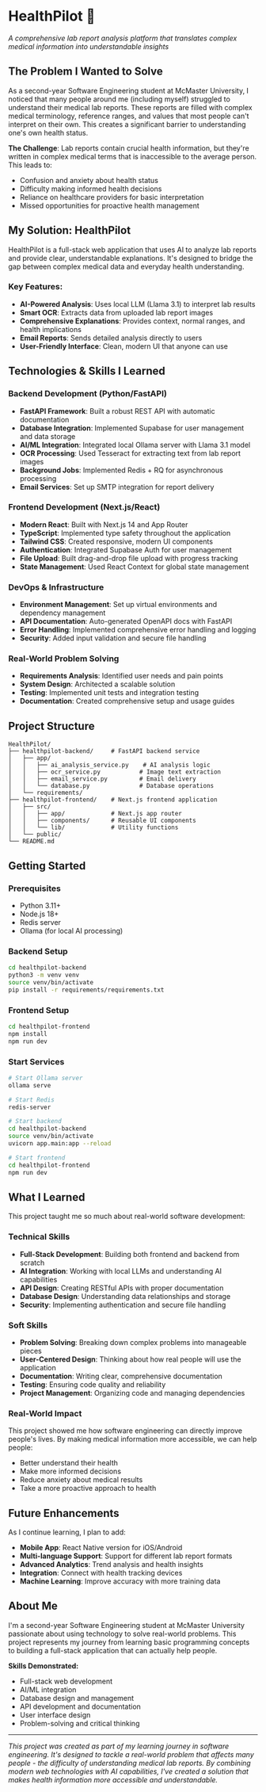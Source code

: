 # HealthPilot 🏥

*A comprehensive lab report analysis platform that translates complex medical information into understandable insights*

## The Problem I Wanted to Solve

As a second-year Software Engineering student at McMaster University, I noticed that many people around me (including myself) struggled to understand their medical lab reports. These reports are filled with complex medical terminology, reference ranges, and values that most people can't interpret on their own. This creates a significant barrier to understanding one's own health status. 

**The Challenge**: Lab reports contain crucial health information, but they're written in complex medical terms that is  inaccessible to the average person. This leads to:
- Confusion and anxiety about health status
- Difficulty making informed health decisions
- Reliance on healthcare providers for basic interpretation
- Missed opportunities for proactive health management

## My Solution: HealthPilot

HealthPilot is a full-stack web application that uses AI to analyze lab reports and provide clear, understandable explanations. It's designed to bridge the gap between complex medical data and everyday health understanding.

### Key Features:
- **AI-Powered Analysis**: Uses local LLM (Llama 3.1) to interpret lab results
- **Smart OCR**: Extracts data from uploaded lab report images
- **Comprehensive Explanations**: Provides context, normal ranges, and health implications
- **Email Reports**: Sends detailed analysis directly to users
- **User-Friendly Interface**: Clean, modern UI that anyone can use

## Technologies & Skills I Learned

### Backend Development (Python/FastAPI)
- **FastAPI Framework**: Built a robust REST API with automatic documentation
- **Database Integration**: Implemented Supabase for user management and data storage
- **AI/ML Integration**: Integrated local Ollama server with Llama 3.1 model
- **OCR Processing**: Used Tesseract for extracting text from lab report images
- **Background Jobs**: Implemented Redis + RQ for asynchronous processing
- **Email Services**: Set up SMTP integration for report delivery

### Frontend Development (Next.js/React)
- **Modern React**: Built with Next.js 14 and App Router
- **TypeScript**: Implemented type safety throughout the application
- **Tailwind CSS**: Created responsive, modern UI components
- **Authentication**: Integrated Supabase Auth for user management
- **File Upload**: Built drag-and-drop file upload with progress tracking
- **State Management**: Used React Context for global state management

### DevOps & Infrastructure
- **Environment Management**: Set up virtual environments and dependency management
- **API Documentation**: Auto-generated OpenAPI docs with FastAPI
- **Error Handling**: Implemented comprehensive error handling and logging
- **Security**: Added input validation and secure file handling

### Real-World Problem Solving
- **Requirements Analysis**: Identified user needs and pain points
- **System Design**: Architected a scalable solution
- **Testing**: Implemented unit tests and integration testing
- **Documentation**: Created comprehensive setup and usage guides

## Project Structure

```
HealthPilot/
├── healthpilot-backend/     # FastAPI backend service
│   ├── app/
│   │   ├── ai_analysis_service.py    # AI analysis logic
│   │   ├── ocr_service.py           # Image text extraction
│   │   ├── email_service.py         # Email delivery
│   │   └── database.py              # Database operations
│   └── requirements/
├── healthpilot-frontend/    # Next.js frontend application
│   ├── src/
│   │   ├── app/             # Next.js app router
│   │   ├── components/      # Reusable UI components
│   │   └── lib/             # Utility functions
│   └── public/
└── README.md
```

## Getting Started

### Prerequisites
- Python 3.11+
- Node.js 18+
- Redis server
- Ollama (for local AI processing)

### Backend Setup
```bash
cd healthpilot-backend
python3 -m venv venv
source venv/bin/activate
pip install -r requirements/requirements.txt
```

### Frontend Setup
```bash
cd healthpilot-frontend
npm install
npm run dev
```

### Start Services
```bash
# Start Ollama server
ollama serve

# Start Redis
redis-server

# Start backend
cd healthpilot-backend
source venv/bin/activate
uvicorn app.main:app --reload

# Start frontend
cd healthpilot-frontend
npm run dev
```

## What I Learned

This project taught me so much about real-world software development:

### Technical Skills
- **Full-Stack Development**: Building both frontend and backend from scratch
- **AI Integration**: Working with local LLMs and understanding AI capabilities
- **API Design**: Creating RESTful APIs with proper documentation
- **Database Design**: Understanding data relationships and storage
- **Security**: Implementing authentication and secure file handling

### Soft Skills
- **Problem Solving**: Breaking down complex problems into manageable pieces
- **User-Centered Design**: Thinking about how real people will use the application
- **Documentation**: Writing clear, comprehensive documentation
- **Testing**: Ensuring code quality and reliability
- **Project Management**: Organizing code and managing dependencies

### Real-World Impact
This project showed me how software engineering can directly improve people's lives. By making medical information more accessible, we can help people:
- Better understand their health
- Make more informed decisions
- Reduce anxiety about medical results
- Take a more proactive approach to health

## Future Enhancements

As I continue learning, I plan to add:
- **Mobile App**: React Native version for iOS/Android
- **Multi-language Support**: Support for different lab report formats
- **Advanced Analytics**: Trend analysis and health insights
- **Integration**: Connect with health tracking devices
- **Machine Learning**: Improve accuracy with more training data

## About Me

I'm a second-year Software Engineering student at McMaster University passionate about using technology to solve real-world problems. This project represents my journey from learning basic programming concepts to building a full-stack application that can actually help people.

**Skills Demonstrated:**
- Full-stack web development
- AI/ML integration
- Database design and management
- API development and documentation
- User interface design
- Problem-solving and critical thinking

---

*This project was created as part of my learning journey in software engineering. It's designed to tackle a real-world problem that affects many people - the difficulty of understanding medical lab reports. By combining modern web technologies with AI capabilities, I've created a solution that makes health information more accessible and understandable.*
